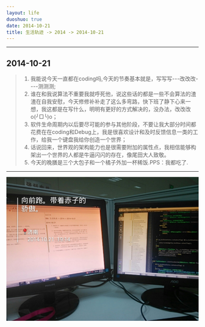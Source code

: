 ```yaml
---
layout: life
duoshuo: true
date: 2014-10-21
title: 生活轨迹 -> 2014 -> 2014-10-21
---
```


-----------

## 2014-10-21

> 1. 我能说今天一直都在coding吗,今天的节奏基本就是，写写写---改改改----测测测;
> 2. 谁在和我说算法不重要我就呼死他，说这些话的都是一些不会算法的渣渣在自我安慰，今天修修补补走了这么多弯路，快下班了静下心来一想，我这都是在写什么，明明有更好的方式解决的，没办法，改改改o(╯□╰)o；
> 3. 软件生命周期内以后要尽可能的参与其他阶段，不要让我大部分时间都花费在在coding和Debug上，我是很喜欢设计和及时反馈信息一类的工作，给我一个键盘我给你创造一个世界；
> 4. 话说回来，世界观的架构能力也是很需要附加的属性点，我相信能够构架出一个世界的人都是牛逼闪闪的存在，像尾田大人致敬。
> 5. 今天的晚膳是三个大包子和一个橘子外加一杯稀饭.PPS：我都吃了.

**************
![](/life/2014/2014Res/2014_10_21_19_14_51.jpg)




